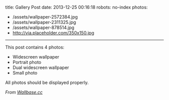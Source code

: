 title: Gallery Post
date: 2013-12-25 00:16:18
robots: no-index
photos:
- /assets/wallpaper-2572384.jpg
- /assets/wallpaper-2311325.jpg
- /assets/wallpaper-878514.jpg
- http://via.placeholder.com/350x150.jpg
---

This post contains 4 photos:

- Widescreen wallpaper
- Portrait photo
- Dual widescreen wallpaper
- Small photo

All photos should be displayed properly.

*From [Wallbase.cc](http://wallbase.cc)*